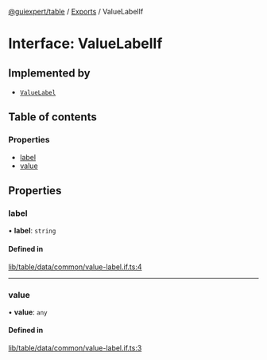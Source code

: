 [@guiexpert/table](../README.md) / [Exports](../modules.md) / ValueLabelIf

# Interface: ValueLabelIf

## Implemented by

- [`ValueLabel`](../classes/ValueLabel.md)

## Table of contents

### Properties

- [label](ValueLabelIf.md#label)
- [value](ValueLabelIf.md#value)

## Properties

### label

• **label**: `string`

#### Defined in

[lib/table/data/common/value-label.if.ts:4](https://github.com/guiexperttable/ge-table/blob/a7cb25d/libs/table/src/lib/table/data/common/value-label.if.ts#L4)

___

### value

• **value**: `any`

#### Defined in

[lib/table/data/common/value-label.if.ts:3](https://github.com/guiexperttable/ge-table/blob/a7cb25d/libs/table/src/lib/table/data/common/value-label.if.ts#L3)
